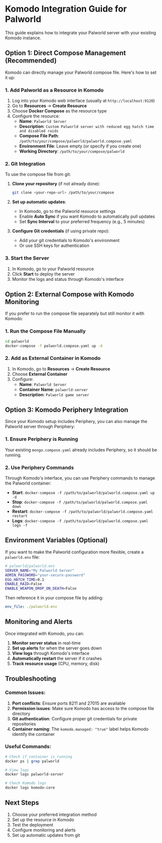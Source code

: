# Komodo Integration Guide for Palworld

This guide explains how to integrate your Palworld server with your existing Komodo instance.

## Option 1: Direct Compose Management (Recommended)

Komodo can directly manage your Palworld compose file. Here's how to set it up:

### 1. Add Palworld as a Resource in Komodo

1. Log into your Komodo web interface (usually at `http://localhost:9120`)
2. Go to **Resources** → **Create Resource**
3. Choose **Docker Compose** as the resource type
4. Configure the resource:
   - **Name**: `Palworld Server`
   - **Description**: `Custom Palworld server with reduced egg hatch time and disabled raids`
   - **Compose File Path**: `/path/to/your/compose/palworld/palworld.compose.yaml`
   - **Environment File**: Leave empty (or specify if you create one)
   - **Working Directory**: `/path/to/your/compose/palworld`

### 2. Git Integration

To use the compose file from git:

1. **Clone your repository** (if not already done):
   ```bash
   git clone <your-repo-url> /path/to/your/compose
   ```

2. **Set up automatic updates**:
   - In Komodo, go to the Palworld resource settings
   - Enable **Auto Sync** if you want Komodo to automatically pull updates
   - Set **Sync Interval** to your preferred frequency (e.g., 5 minutes)

3. **Configure Git credentials** (if using private repo):
   - Add your git credentials to Komodo's environment
   - Or use SSH keys for authentication

### 3. Start the Server

1. In Komodo, go to your Palworld resource
2. Click **Start** to deploy the server
3. Monitor the logs and status through Komodo's interface

## Option 2: External Compose with Komodo Monitoring

If you prefer to run the compose file separately but still monitor it with Komodo:

### 1. Run the Compose File Manually

```bash
cd palworld
docker-compose -f palworld.compose.yaml up -d
```

### 2. Add as External Container in Komodo

1. In Komodo, go to **Resources** → **Create Resource**
2. Choose **External Container**
3. Configure:
   - **Name**: `Palworld Server`
   - **Container Name**: `palworld-server`
   - **Description**: `Palworld game server`

## Option 3: Komodo Periphery Integration

Since your Komodo setup includes Periphery, you can also manage the Palworld server through Periphery:

### 1. Ensure Periphery is Running

Your existing `mongo.compose.yaml` already includes Periphery, so it should be running.

### 2. Use Periphery Commands

Through Komodo's interface, you can use Periphery commands to manage the Palworld container:

- **Start**: `docker-compose -f /path/to/palworld/palworld.compose.yaml up -d`
- **Stop**: `docker-compose -f /path/to/palworld/palworld.compose.yaml down`
- **Restart**: `docker-compose -f /path/to/palworld/palworld.compose.yaml restart`
- **Logs**: `docker-compose -f /path/to/palworld/palworld.compose.yaml logs -f`

## Environment Variables (Optional)

If you want to make the Palworld configuration more flexible, create a `palworld.env` file:

```bash
# palworld/palworld.env
SERVER_NAME="My Palworld Server"
ADMIN_PASSWORD="your-secure-password"
EGG_HATCH_TIME=0.1
ENABLE_RAID=False
ENABLE_WEAPON_DROP_ON_DEATH=False
```

Then reference it in your compose file by adding:
```yaml
env_file: ./palworld.env
```

## Monitoring and Alerts

Once integrated with Komodo, you can:

1. **Monitor server status** in real-time
2. **Set up alerts** for when the server goes down
3. **View logs** through Komodo's interface
4. **Automatically restart** the server if it crashes
5. **Track resource usage** (CPU, memory, disk)

## Troubleshooting

### Common Issues:

1. **Port conflicts**: Ensure ports 8211 and 27015 are available
2. **Permission issues**: Make sure Komodo has access to the compose file directory
3. **Git authentication**: Configure proper git credentials for private repositories
4. **Container naming**: The `komodo.managed: "true"` label helps Komodo identify the container

### Useful Commands:

```bash
# Check if container is running
docker ps | grep palworld

# View logs
docker logs palworld-server

# Check Komodo logs
docker logs komodo-core
```

## Next Steps

1. Choose your preferred integration method
2. Set up the resource in Komodo
3. Test the deployment
4. Configure monitoring and alerts
5. Set up automatic updates from git 
